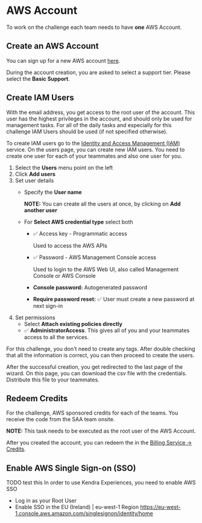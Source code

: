 # AWS Account
To work on the challenge each team needs to have **one** AWS Account.

## Create an AWS Account
You can sign up for a new AWS account
[here](https://portal.aws.amazon.com/billing/signup).

During the account creation, you are asked to select a support tier. Please
select the **Basic Support**.

## Create IAM Users
With the email address, you get access to the root user of the account. This
user has the highest privileges in the account, and should only be used for
management tasks. For all of the daily tasks and especially for this challenge
IAM Users should be used (if not specified otherwise).

To create IAM users go to the [Identity and Access Management
(IAM)](https://us-east-1.console.aws.amazon.com/iamv2) service. On the users
page, you can create new IAM users. You need to create one user for each of your
teammates and also one user for you.

1. Select the **Users** menu point on the left
1. Click **Add users**
1. Set user details
   * Specify the **User name**

     **NOTE:** You can create all the users at once, by clicking on **Add another user**
   * For **Select AWS credential type** select both
     * ✅ Access key - Programmatic access

       Used to access the AWS APIs
     * ✅ Password - AWS Management Console access

       Used to login to the AWS Web UI, also called Management Console or AWS Console
     * **Console password:** Autogenerated password
     * **Require password reset:** ✅ User must create a new password at next
       sign-in
1. Set permissions
   * Select **Attach existing policies directly**
   * ✅ **AdministratorAccess**. This gives all of you and your teammates access
     to all the services.

For this challenge, you don't need to create any tags. After double checking
that all the information is correct, you can then proceed to create the users.

After the successful creation, you get redirected to the last page of the
wizard. On this page, you can download the csv file with the credentials.
Distribute this file to your teammates.

## Redeem Credits
For the challenge, AWS sponsored credits for each of the teams. You receive the
code from the SAA team onsite.

**NOTE:** This task needs to be executed as the root user of the AWS Account.

After you created the account, you can redeem the in the [Billing Service ->
Credits](https://us-east-1.console.aws.amazon.com/billing/home?region=eu-west-1#/credits).

## Enable AWS Single Sign-on (SSO)
TODO test this
In order to use Kendra Experiences, you need to enable AWS SSO
* Log in as your Root User
* Enable SSO in the EU (Ireland) | eu-west-1 Region
  https://eu-west-1.console.aws.amazon.com/singlesignon/identity/home

